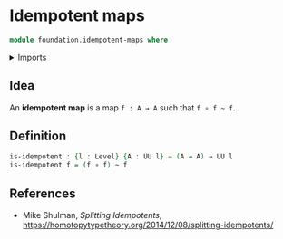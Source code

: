 # Idempotent maps

```agda
module foundation.idempotent-maps where
```

<details><summary>Imports</summary>

```agda
open import foundation-core.functions
open import foundation-core.homotopies
open import foundation-core.universe-levels
```

</details>

## Idea

An **idempotent map** is a map `f : A → A` such that `f ∘ f ~ f`.

## Definition

```agda
is-idempotent : {l : Level} {A : UU l} → (A → A) → UU l
is-idempotent f = (f ∘ f) ~ f
```

## References

- Mike Shulman, _Splitting Idempotents_,
  <https://homotopytypetheory.org/2014/12/08/splitting-idempotents/>
